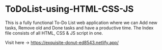 # ToDoList-using-HTML-CSS-JS
This is a fully functional To-Do List web application where we can Add new tasks, Remove old and Done tasks and have a productive time.
The Index file consists of all HTML, CSS & JS script in one.

Visit here -> https://exquisite-donut-ed8543.netlify.app/
